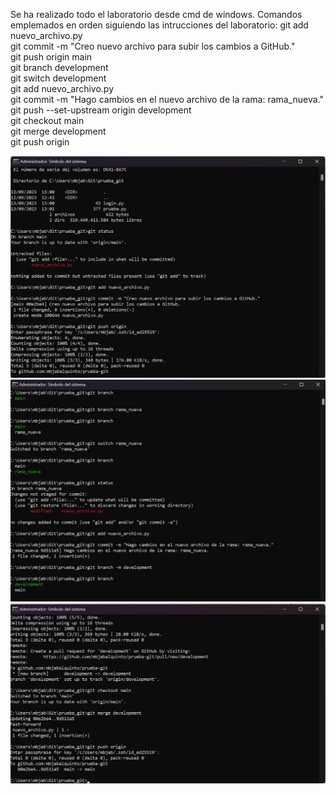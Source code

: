 Se ha realizado todo el laboratorio desde cmd de windows. Comandos emplemados en orden siguiendo las intrucciones del laboratorio:
git add nuevo_archivo.py <br>
git commit -m "Creo nuevo archivo para subir los cambios a GitHub."<br>
git push origin main<br>
git branch development<br>
git switch development<br>
git add nuevo_archivo.py<br>
git commit -m "Hago cambios en el nuevo archivo de la rama: rama_nueva."<br>
git push --set-upstream origin development<br>
git checkout main<br>
git merge development<br>
git push origin<br>

![Captura00](https://github.com/mbjabalquinto/prueba-git/blob/main/git00.jpg)
<br>
![Captura01](https://github.com/mbjabalquinto/prueba-git/blob/main/git01.jpg)
<br>
![Captura02](https://github.com/mbjabalquinto/prueba-git/blob/main/git02.jpg)